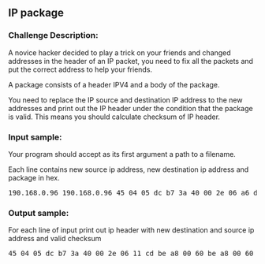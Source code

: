 <h2>IP package</h2>

<h3>Challenge Description:</h3>

<p>
&#x410; novice hacker decided to play a trick on your friends and changed addresses in the header of an IP packet, you need to fix all the packets and put the correct address to help your friends.
</p>
<p>
A package consists of a header IPV4 and a body of the package.
</p>
<p>
You need to replace the IP source and destination IP address to the new addresses and print out the IP header under the condition that the package is valid.
This means you should calculate checksum of IP header.
</p>

<h3>Input sample:</h3>
<p>
Your program should accept as its first argument a path to a filename.
</p>
<p>
Each line contains new source ip address, new destination ip address and package in hex.
</p>
<pre class="description-input-output">190.168.0.96 190.168.0.96 45 04 05 dc b7 3a 40 00 2e 06 a6 df 36 f1 f0 fd c0 a8 00 67 01 bb e7 eb 2e 05 72 e4 01 40 93 41 80 10 00 88 9d e5 00 00 01 01 08 0a 28 d8 76 c4 00 03 65 45 47 cf bc 5c 01 99 c6 52 91 6f 5f df 69 24 a0 f9 b5 6c dc a2 f7 18 db 07 b8 18 dc 90 1a c4 bf 66 e1 33 f2 73 e6 22 ca 3c e9 bc 15 c1 b5 01 41 99 1d 25 eb ee 60 7d df 08 80 a7 98 25 cc 86 6d 19 83 69 e8 4c 5c c7 9f 4f 5b 93 a5 a2 14 4d 4c 3d 6c 85 fb 4f 45 2e 1e ee 33 11 f5 bf 1d f2 67 e0 30 d1 54 18 57 f0 f4 66 a4 d6 be 08 f2 db f4 2f 0a f9 50 81 03 80 7e 25 43 d9 ff 50 55 53 7a ab 9c 4f 5c 55 a0 cb 49 23 9a e7 9b 7c 2f 29 ce 6b 95 85 b2 be 58 2b de cc 59 0d 27 4b 85 0b df b5 15 4f c0 8f 04 9b 94 c0 59 b0 98 76 a3 0f 1c 00 53 36 6a f4 87 d0 68 28 90 eb a0 3f 9d e0 2b a9 54 a5 45 42 53 1e 01 31 37 09 b8 bf 8a 07 a0 b6 11 17 43 79 5e 1a 16 59 84 7d 97 5d fb 38 d9 37 e5 c0 6d 0a 9b d6 18 a9 dc 35 fe fb df ee ef 1e ce 28 9d db 28 6c 0f 33 e1 dd 76 6d 88 4b 88 f2 92 ef 75 62 90 07 72 8d 93 35 0b 2e a3 de 89 20 10 63 07 a3 24 ab 1a cd 10 af 01 b3 6f fc fc 80 7c 11 88 27 dc 6d 4d db 45 4e 49 13 db 0c 4c 40 84 72 cf 45 35 d8 f4 ac 8e 60 dd b8 18 4e 71 0b 0f 07 9f 69 8c 30 4f 56 7a 0a 77 c0 02 40 b6 0e 27 af 17 d2 df b7 95 43 35 c6 b6 48 6f ee 0c 7a db 38 04 63 0e e7 c8 92 a5 c5 30 db 7d 86 c7 52 8e b1 1a 20 12 36 85 ef 60 6f 00 91 4b df df 34 3e ff 32 31 b3 58 c3 63 b8 73 76 9d 15 bd c5 4c 7e 26 b6 0c 19 c5 f8 a5 e6 e2 24 48 9f 78 07 2f d7 d7 03 5b 8a 91 8c 0e cd 47 01 bc 9c f4 29 4d dd 1d a4 85 9f 1a e2 53 8a 80 2d 1e 2a 78 ea 44 31 88 23 c8 99 c7 d6 f0 20 0f b3 a9 75 2e d5 8e a5 b9 9a 23 a0 65 f5 8e b4 d4 cf 9f a9 a5 6b a7 bf 22 7f 82 a2 4b 6e 33 2f a4 18 7c 35 36 d5 65 00 00 49 77 b8 7b 71 90 1f 16 3b de 84 18 70 cd e0 4b 57 83 96 56 2d 0e 3d 1c 4e df e5 2a 9f 2d 08 fc 26 eb 80 3d 55 b1 13 7c c3 48 b0 cd 3b 9d 21 55 62 31 5d 57 dd a8 1a 44 60 ca 47 d0 df 8c b8 53 d5 89 b2 e6 8e e8 92 ad 97 d1 1e 8c 8f 93 d5 f1 b0 a0 28 b7 5d fc 81 11 80 2c 31 77 7a 1b c3 fc dd cf 27 ae fc 00 dc 64 79 53 5f 67 3b be d4 26 e6 dc 36 dc 2a 70 cf 50 86 36 34 d6 aa 74 94 5d 12 0f 18 26 58 38 74 fb f0 da 7c 5e 8e d7 33 c5 1c 2e 80 f5 2f 97 1d 34 2d 31 5e 0f 9b b3 40 ef be 69 76 6b 59 85 f7 c5 df cc ec e3 32 a8 ef 7a 5c e0 4b 9b 9f 88 bf f1 d0 61 23 39 ff 2f a4 b9 62 f3 3e ae 94 f6 ef dc e3 fc 1c 36 9c e9 38 3f 77 9a 69 2e 27 15 b3 5f 85 9c 98 fe a4 d6 32 09 eb 0f c3 2c 5d 70 cf 55 68 a3 f1 53 2f 65 1e 30 c7 92 77 e4 3b 7c 26 7b d4 a7 dc 64 fa 96 ce c3 9b 03 ec a8 d4 3e eb 8e 89 5c f0 82 ae 70 7c 64 59 73 34 62 ab bc 65 7c a3 cd 98 ea 69 1b 8b 7c a0 c5 3d 75 6b 69 bb 1d bf 14 75 fb 80 96 32 14 60 93 6a d4 2e b7 b2 c9 de 64 af a6 69 ce c8 81 06 bd ec dc 90 07 48 93 68 e4 c0 6b d2 ff 9b 84 1c 71 c8 5d a6 34 ae b9 85 46 2b 0f 40 ed 0d 5c d9 08 b2 2e 60 e6 34 4e 73 31 a1 e7 c1 ac 65 da a5 69 53 02 62 a2 af f1 9b c7 42 40 33 29 cc d5 24 d1 3c 22 7d 27 c7 71 fd 81 14 0d fe 79 37 28 ef 18 3f da f3 aa ee 5b 05 db a0 09 64 ed 84 0d 9c 86 5c 8c 70 d8 a4 78 61 cd fa b7 90 20 2b 80 61 d6 b8 6b 42 a0 fd 22 25 54 50 69 98 c2 65 c9 36 5a 52 23 9f ca 98 35 ad 3d 2a 08 6b 92 bc 74 76 c4 d5 20 a6 a1 31 b6 de 70 10 71 6d 90 f6 35 15 fa 01 bf b7 f8 c6 af d7 d1 c0 74 7d 3c d4 36 ea d7 72 ed 27 0f 7c f3 e9 de 2f dc 38 94 34 d6 c5 2e cf 3a 49 5d fe ea ea 50 be 5f 43 cb 46 36 e4 0a ae bc 77 50 6e 27 3a 2f 75 b6 36 8c aa cc 33 46 ee c5 9c b7 4f 16 36 4b 43 92 9c 4a 84 4a d9 f5 87 3b 87 58 09 ff 8b 93 7d 66 73 72 ae 48 84 f7 c5 21 71 0e d4 51 2f 55 c8 cd df 0a 15 7c cc 51 77 6a aa 2b 6d 95 ff 5b de bd 8e e8 07 c6 60 96 de 81 2a 20 4a 18 5b eb 7a c1 dc be 27 df 37 49 5d 7c e4 83 07 fe ac 9b f2 f6 44 2f 60 b7 cc 39 15 4a 54 4b 26 41 32 e7 20 99 92 8e 90 f9 64 b6 e9 2f 43 ce 56 c3 50 9c a2 40 68 09 b4 bc 9e 4d 57 20 f0 72 3f e0 f6 b6 88 88 44 9b 3a 00 1c 56 5f a2 28 b7 df 5f 95 35 1b 2a 72 d9 99 a1 67 f1 d7 c5 64 76 81 fc 68 36 9a 92 6a 46 a5 83 43 69 79 ce b9 d3 b6 5d 97 e9 26 27 c4 71 fe ab f4 56 62 c4 43 2d c8 aa 67 ec cb 32 dd df 5a b3 d0 cb a2 9a 45 13 64 6b 2c a9 2f 8b 64 ad 99 45 d2 d3 f9 d8 b0 88 88 80 69 2e 63 f0 12 1d 16 76 e1 c8 08 a0 63 5c d5 55 82 4a b2 9d a4 3c b7 60 5c 0d d9 63 ea 43 68 2c f4 d9 f1 ec 5e 6d e2 a1 0f 36 38 53 1a 5e ee b7 df ed 04 b8 86 3a 91 4c e9 b6 02 ad b5 0d 60 c8 69 56 6f b2 0e 20 75 be e7 6b 2b 46 d9 01 dc f7 ec 55 1e d6 43 ea 76 7d 59 df 5e 2f 77 fb cd a9 0e 53 2f 1e b2 32 6b 6a f1 20 52 be d1 ab 23 ea 41 e4 d9 c8 06 e5 47 25 e6 0c 7f 07 21 3c 6f f1 6c c7 fb 04 19 98 f6 25 dc cb 99 38 59 f7 c9 fe 75 80 a6 24 a1 54 4e 04 d0 90 dc 64 26 aa 28 34 6d 66 ff 6f e9 29 83 49 54 78 4a 39 54 79</pre>

<h3>Output sample:</h3>
<p>
For each line of input print out ip header with new destination and source ip address and valid checksum
</p>

<pre class="description-input-output">45 04 05 dc b7 3a 40 00 2e 06 11 cd be a8 00 60 be a8 00 60</pre>